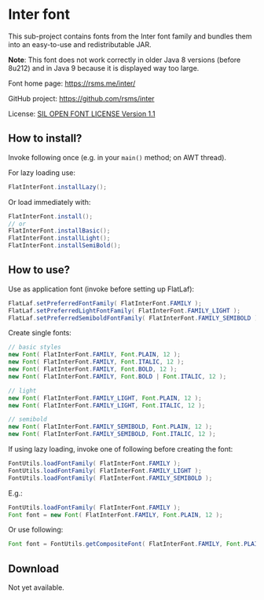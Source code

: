 Inter font
==========

This sub-project contains fonts from the Inter font family and bundles them into
an easy-to-use and redistributable JAR.

**Note**: This font does not work correctly in older Java 8 versions (before
8u212) and in Java 9 because it is displayed way too large.

Font home page: https://rsms.me/inter/

GitHub project: https://github.com/rsms/inter

License:
[SIL OPEN FONT LICENSE Version 1.1](src/main/resources/com/formdev/flatlaf/fonts/inter/LICENSE.txt)


How to install?
---------------

Invoke following once (e.g. in your `main()` method; on AWT thread).

For lazy loading use:

~~~java
FlatInterFont.installLazy();
~~~

Or load immediately with:

~~~java
FlatInterFont.install();
// or
FlatInterFont.installBasic();
FlatInterFont.installLight();
FlatInterFont.installSemiBold();
~~~


How to use?
-----------

Use as application font (invoke before setting up FlatLaf):

~~~java
FlatLaf.setPreferredFontFamily( FlatInterFont.FAMILY );
FlatLaf.setPreferredLightFontFamily( FlatInterFont.FAMILY_LIGHT );
FlatLaf.setPreferredSemiboldFontFamily( FlatInterFont.FAMILY_SEMIBOLD );
~~~

Create single fonts:

~~~java
// basic styles
new Font( FlatInterFont.FAMILY, Font.PLAIN, 12 );
new Font( FlatInterFont.FAMILY, Font.ITALIC, 12 );
new Font( FlatInterFont.FAMILY, Font.BOLD, 12 );
new Font( FlatInterFont.FAMILY, Font.BOLD | Font.ITALIC, 12 );

// light
new Font( FlatInterFont.FAMILY_LIGHT, Font.PLAIN, 12 );
new Font( FlatInterFont.FAMILY_LIGHT, Font.ITALIC, 12 );

// semibold
new Font( FlatInterFont.FAMILY_SEMIBOLD, Font.PLAIN, 12 );
new Font( FlatInterFont.FAMILY_SEMIBOLD, Font.ITALIC, 12 );
~~~

If using lazy loading, invoke one of following before creating the font:

~~~java
FontUtils.loadFontFamily( FlatInterFont.FAMILY );
FontUtils.loadFontFamily( FlatInterFont.FAMILY_LIGHT );
FontUtils.loadFontFamily( FlatInterFont.FAMILY_SEMIBOLD );
~~~

E.g.:

~~~java
FontUtils.loadFontFamily( FlatInterFont.FAMILY );
Font font = new Font( FlatInterFont.FAMILY, Font.PLAIN, 12 );
~~~

Or use following:

~~~java
Font font = FontUtils.getCompositeFont( FlatInterFont.FAMILY, Font.PLAIN, 12 );
~~~


Download
--------

Not yet available.

<!--

FlatLaf Fonts binaries are available on **Maven Central**.

If you use Maven or Gradle, add a dependency with following coordinates to your
build script:

    groupId:     com.formdev
    artifactId:  flatlaf-fonts-inter
    version:     (see button below)

Otherwise download `flatlaf-fonts-inter-<version>.jar` here:

[![Maven Central](https://maven-badges.herokuapp.com/maven-central/com.formdev/flatlaf-fonts-inter/badge.svg?style=flat-square&color=007ec6)](https://maven-badges.herokuapp.com/maven-central/com.formdev/flatlaf-fonts-inter)

-->

